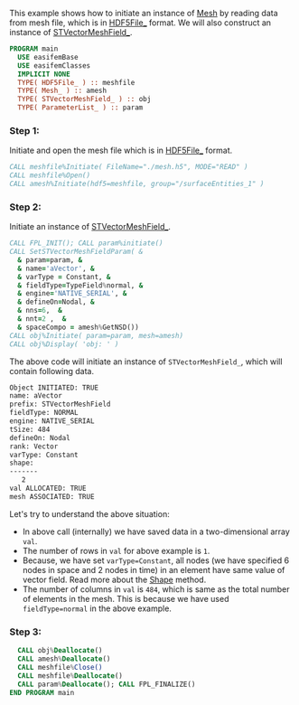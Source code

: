 This example shows how to initiate an instance of [Mesh](/docs-api/Mesh) by reading data from mesh file, which is in [HDF5File_](/docs-api/HDF5File) format. We will also construct an instance of [STVectorMeshField_](/docs-api/STVectorMeshField).

```fortran
PROGRAM main
  USE easifemBase
  USE easifemClasses
  IMPLICIT NONE
  TYPE( HDF5File_ ) :: meshfile
  TYPE( Mesh_ ) :: amesh
  TYPE( STVectorMeshField_ ) :: obj
  TYPE( ParameterList_ ) :: param
```

### Step 1:

Initiate and open the mesh file which is in [HDF5File_](/docs-api/HDF5File) format.

```fortran
CALL meshfile%Initiate( FileName="./mesh.h5", MODE="READ" )
CALL meshfile%Open()
CALL amesh%Initiate(hdf5=meshfile, group="/surfaceEntities_1" )
```

### Step 2:

Initiate an instance of [STVectorMeshField_](/docs-api/STVectorMeshField).

```fortran
CALL FPL_INIT(); CALL param%initiate()
CALL SetSTVectorMeshFieldParam( &
  & param=param, &
  & name='aVector', &
  & varType = Constant, &
  & fieldType=TypeField%normal, &
  & engine='NATIVE_SERIAL', &
  & defineOn=Nodal, &
  & nns=6,  &
  & nnt=2 ,  &
  & spaceCompo = amesh%GetNSD())
CALL obj%Initiate( param=param, mesh=amesh)
CALL obj%Display( 'obj: ' )
```

The above code will initiate an instance of `STVectorMeshField_`, which will contain following data.

```txt
Object INITIATED: TRUE
name: aVector
prefix: STVectorMeshField
fieldType: NORMAL
engine: NATIVE_SERIAL
tSize: 484
defineOn: Nodal
rank: Vector
varType: Constant
shape:
-------
   2
val ALLOCATED: TRUE
mesh ASSOCIATED: TRUE
```

Let's try to understand the above situation:

- In above call (internally) we have saved data in a two-dimensional array `val`.
- The number of rows in `val` for above example is `1`.
- Because, we have set `varType=Constant`, all nodes (we have specified 6 nodes in space and 2 nodes in time) in an element have same value of vector field. Read more about the [Shape](/docs-api/AbstractMeshField/AbstractMeshField_) method.
- The number of columns in `val` is `484`, which is same as the total number of elements in the mesh. This is because we have used `fieldType=normal` in the above example.

### Step 3:

```fortran
  CALL obj%Deallocate()
  CALL amesh%Deallocate()
  CALL meshfile%Close()
  CALL meshfile%Deallocate()
  CALL param%Deallocate(); CALL FPL_FINALIZE()
END PROGRAM main
```
